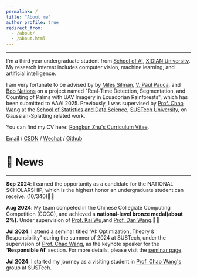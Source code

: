 ```yaml
---
permalink: /
title: "About me"
author_profile: true
redirect_from: 
  - /about/
  - /about.html
---
```


---

I'm a third year undergraduate student from [School of AI](https://sai.xidian.edu.cn/), [XIDIAN University](https://www.xidian.edu.cn/). My research interest includes computer vision, machine learning, and artificial intelligence.

I am very fortunate to be advised by by [Miles Silman](https://biology.wfu.edu/faculty-research/miles-silman/), [V. Paúl Pauca](https://paucavp.sites.wfu.edu/), and [Bob Nations](https://counseling.graduate.wfu.edu/faculty-staff/dr-bob-nations/) on a project named "Real-Time Detection, Segmentation, and Counting of Palms with UAV Imagery in Ecuadorian Rainforests", which has been submitted to AAAI 2025.
Previously, I was supervised by [Prof. Chao Wang](https://faculty.sustech.edu.cn/?tagid=wangc6&iscss=1&snapid=1&orderby=date&go=1) at the [School of Statistics and Data Science](https://stat-ds.sustech.edu.cn/), [SUSTech University](https://www.sustech.edu.cn/), on Gaussian-Splatting related work.

You can find my CV here: [Rongkun Zhu's Curriculum Vitae](https://github.com/Zippppo/rongkunzhu.github.io/blob/master/assets/CV.pdf).

[Email](mailto:zhurongkun@stu.xidian.edu.cn) / [CSDN](https://blog.csdn.net/mrpig13?spm=1010.2135.3001.5421) / [Wechat](../images/wechat.JPG) / [Github](https://github.com/Zippppo)


# 📰 News

---
**Sep 2024**: I earned the opportunity as a candidate for the NATIONAL SCHOLARSHIP, which is the highest honor an undergraduate student can receive. (10/340)🎉🎉 

**Aug 2024**: My team competed in the Chinese Collegiate Computing Competition (CCCC), and achieved a **national-level bronze medal(about 2%)**. Under supervision of [Prof. Kai Wu](https://web.xidian.edu.cn/kwu/),and [Prof. Dan Wang](https://web.xidian.edu.cn/danwang/).🎉🎉 


**Jul 2024**: I attend a seminar titled “AI: Optimization, Theory & Responsibility” during the summer of 2024 at SUSTech, under the supervision of [Prof. Chao Wang](https://faculty.sustech.edu.cn/?tagid=wangc6&iscss=1&snapid=1&orderby=date&go=1), as the keynote speaker for the **‘Responsible AI’** section. For more details, please visit the [seminar page](https://wma17.github.io/24summer/).

**Jul 2024**: I started my journey as a visiting student in [Prof. Chao Wang's](https://faculty.sustech.edu.cn/?tagid=wangc6&iscss=1&snapid=1&orderby=date&go=1) group at SUSTech.


